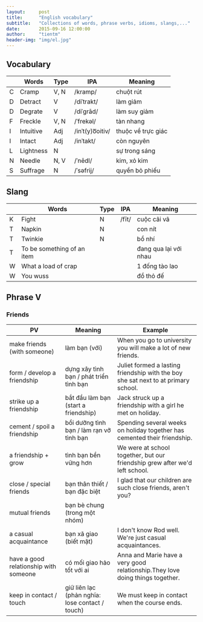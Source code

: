 ```yaml
---
layout:     post
title:      "English vocabulary"
subtitle:   "Collections of words, phrase verbs, idioms, slangs,..."
date:       2015-09-16 12:00:00
author:     "tientm"
header-img: "img/el.jpg"
---
```


## Vocabulary

||Words|Type|IPA|Meaning|
|--|--|--|--|--|
|C|Cramp|V, N|/kramp/|chuột rút|
|D|Detract|V|/diˈtrakt/|làm giảm|
|D|Degrate|V|/diˈgrād/|làm suy giảm|
|F|Freckle|V, N|/ˈfrekəl/|tàn nhang|
|I|Intuitive|Adj|/inˈt(y)o͞oitiv/|thuộc về trực giác|
|I|Intact|Adj|/inˈtakt/|còn nguyên|
|L|Lightness|N||sự trong sáng|
|N|Needle|N, V|/ˈnēdl/|kim, xỏ kim|
|S|Suffrage|N|/ˈsəfrij/|quyền bỏ phiếu|

## Slang

||Words|Type|IPA|Meaning|
|--|--|--|--|--|
|K|Fight|N|/fīt/|cuộc cãi vã|
|T|Napkin|N||con nít|
|T|Twinkie|N||bồ nhí|
|T|To be something of an item|||đang qua lại với nhau|
|W|What a load of crap|||1 đống tào lao|
|W|You wuss|||đồ thỏ đế|

## Phrase V

### Friends

|PV|Meaning|Example|
|--|--|--|
|make friends (with someone)|làm bạn (với)|When you go to university you will make a lot of new friends.|
|form / develop a friendship|dựng xây tình bạn / phát triển tình bạn|Juliet formed a lasting friendship with the boy she sat next to at primary school.|
|strike up a friendship|bắt đầu làm bạn (start a friendship)|Jack struck up a friendship with a girl he met on holiday.|
|cement / spoil a friendship|bồi dưỡng tình bạn / làm rạn vỡ tình bạn|Spending several weeks on holiday together has cemented their friendship.|
|a friendship + grow|tình bạn bền vững hơn|We were at school together, but our friendship grew after we'd left school.|
|close / special friends|bạn thân thiết / bạn đặc biệt|I glad that our children are such close friends, aren't you?|
|mutual friends|bạn bè chung (trong một nhóm)||
|a casual acquaintance|bạn xã giao (biết mặt)|I don't know Rod well. We're just casual acquaintances.|
|have a good relationship with someone|có mối giao hảo tốt với ai|Anna and Marie have a very good relationship.They love doing things together.|
|keep in contact / touch|giữ liên lạc (phản nghĩa: lose contact / touch)|We must keep in contact when the course ends.|